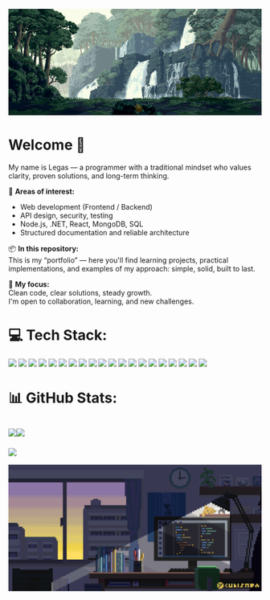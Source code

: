 ![Top GIF](assets/start-gif.gif)



# Welcome 👋

My name is Legas — a programmer with a traditional mindset who values clarity, proven solutions, and long-term thinking.

🔧 **Areas of interest:**  
- Web development (Frontend / Backend)  
- API design, security, testing  
- Node.js, .NET, React, MongoDB, SQL  
- Structured documentation and reliable architecture

📦 **In this repository:**  
This is my “portfolio” — here you'll find learning projects, practical implementations, and examples of my approach: simple, solid, built to last.

🧭 **My focus:**  
Clean code, clear solutions, steady growth.  
I'm open to collaboration, learning, and new challenges.



# 💻 Tech Stack:
<p> 
  <img src="https://cdn.jsdelivr.net/gh/devicons/devicon/icons/javascript/javascript-original.svg" width="40"/> 
  <img src="https://cdn.jsdelivr.net/gh/devicons/devicon/icons/nodejs/nodejs-original.svg" width="40"/> 
  <img src="https://cdn.jsdelivr.net/gh/devicons/devicon/icons/react/react-original.svg" width="40"/> 
  <img src="https://cdn.jsdelivr.net/gh/devicons/devicon/icons/mongodb/mongodb-original.svg" width="40"/> 
  <img src="https://cdn.jsdelivr.net/gh/devicons/devicon/icons/dot-net/dot-net-original.svg" width="40"/> 
  <img src="https://cdn.jsdelivr.net/gh/devicons/devicon/icons/azure/azure-original.svg" width="40"/> 
  <img src="https://cdn.jsdelivr.net/gh/devicons/devicon/icons/csharp/csharp-original.svg" width="40"/> 
  <img src="https://cdn.jsdelivr.net/gh/devicons/devicon/icons/git/git-original.svg" width="40"/> 
  <img src="https://cdn.jsdelivr.net/gh/devicons/devicon/icons/github/github-original.svg" width="40"/> 
  <img src="https://cdn.jsdelivr.net/gh/devicons/devicon/icons/vscode/vscode-original.svg" width="40"/> 
  <img src="[https://raw.githubusercontent.com/simple-icons/simple-icons/develop/icons/gnometerminal.svg](https://icons8.com/icon/WbRVMGxHh74X/console)" width="40"/> 
  <img src="https://raw.githubusercontent.com/simple-icons/simple-icons/develop/icons/notion.svg" width="40"/> 
  <img src="https://cdn.jsdelivr.net/gh/devicons/devicon/icons/figma/figma-original.svg" width="40"/> 
  <img src="https://cdn.jsdelivr.net/gh/devicons/devicon/icons/html5/html5-original.svg" width="40"/> 
  <img src="https://cdn.jsdelivr.net/gh/devicons/devicon/icons/css3/css3-original.svg" width="40"/> 
  <img src="https://cdn.jsdelivr.net/gh/devicons/devicon/icons/sass/sass-original.svg" width="40"/> 
  <img src="https://cdn.jsdelivr.net/gh/devicons/devicon/icons/tailwindcss/tailwindcss-original.svg" width="40"/> 
  <img src="https://cdn.jsdelivr.net/gh/devicons/devicon/icons/dotnetcore/dotnetcore-original.svg" width="40"/> 
  <img src="https://cdn.jsdelivr.net/gh/devicons/devicon/icons/postgresql/postgresql-original.svg" width="40"/> 
  <img src="https://cdn.jsdelivr.net/gh/devicons/devicon/icons/azure/azure-original.svg" width="40"/> </p>



# 📊 GitHub Stats:
![](https://github-readme-stats.vercel.app/api?username=ArtemSpr&theme=vue-dark&hide_border=falsee&include_all_commits=false&count_private=false)![](https://nirzak-streak-stats.vercel.app/?user=ArtemSpr&theme=vue-dark&hide_border=false)<br/>
---
[![](https://visitcount.itsvg.in/api?id=ArtemSpr&icon=0&color=0)](https://visitcount.itsvg.in)

<!-- Proudly created with GPRM ( https://gprm.itsvg.in ) -->
![Bottom GIF](assets/end-gif.gif)


